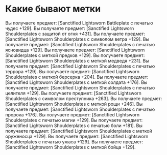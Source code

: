 # Какие бывают метки

Вы получаете предмет: [Sanctified Lightsworn Battleplate с печатью чудес +129].
Вы получаете предмет: [Sanctified Lightsworn Shoulderplates с защитой от огня +431].
Вы получаете предмет: [Sanctified Lightsworn Shoulderplates с символом ветра +129].
Вы получаете предмет: [Sanctified Lightsworn Shoulderplates с печатью ясновидца +129].
Вы получаете предмет: [Sanctified Lightsworn Shoulderplates с меткой предков +129].
Вы получаете предмет: [Sanctified Lightsworn Shoulderplates с меткой медведя +231].
Вы получаете предмет: [Sanctified Lightsworn Shoulderplates с печатью террора +129].
Вы получаете предмет: [Sanctified Lightsworn Shoulderplates с меткой берсерка +204].
Вы получаете предмет: [Sanctified Lightsworn Shoulderplates с меткой солдата +176].
Вы получаете предмет: [Sanctified Lightsworn Shoulderplates с печатью целителя +129].
Вы получаете предмет: [Sanctified Lightsworn Shoulderplates с символом преступника +263].
Вы получаете предмет: [Sanctified Lightsworn Shoulderplates с меткой рощи +246].
Вы получаете предмет: [Sanctified Lightsworn Shoulderplates с печатью пророка +176].
Вы получаете предмет: [Sanctified Lightsworn Shoulderplates с печатью магии +129].
Вы получаете предмет: [Sanctified Lightsworn Shoulderplates с печатью боли +181].
Вы получаете предмет: [Sanctified Lightsworn Shoulderplates с меткой оруженосца +129].
Вы получаете предмет: [Sanctified Lightsworn Shoulderplates с печатью ужаса +129].
Вы получаете предмет: [Sanctified Lightsworn Shoulderplates с меткой бойца +129].
